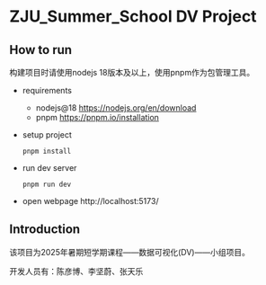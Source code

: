 # ZJU_Summer_School DV Project

## How to run
构建项目时请使用nodejs 18版本及以上，使用pnpm作为包管理工具。
- requirements
  - nodejs@18 https://nodejs.org/en/download
  - pnpm https://pnpm.io/installation

- setup project
  ```shell
  pnpm install
  ```

- run dev server
  ```shell
  pnpm run dev
  ```

- open webpage http://localhost:5173/


## Introduction

该项目为2025年暑期短学期课程——数据可视化(DV)——小组项目。

开发人员有：陈彦博、李坚蔚、张天乐
